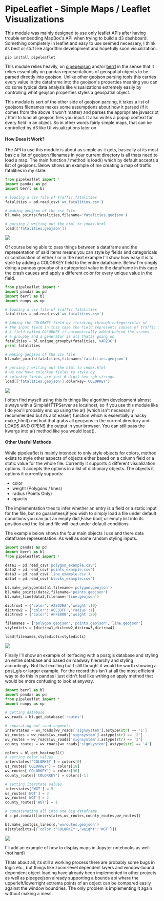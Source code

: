 # PipeLeaflet - Simple Maps / Leaflet Visualizations 

This module was  mainly designed to use only leaflet APIs after having trouble embedding MapBox's API when trying to build a d3 dashboard. Something completely in leaflet and easy to use seemed necessary, I think its best or stuf like algorithm development and hopefully soon visualization. 

```
pip install pipeleaflet
```

This module relies heavily, on [pipegeojson](https://github.com/murphy214/pipegeojson) and/or [berrl](https://github.com/murphy214/berrl) in the sense that it relies essentially on pandas representations of geospatial objects to be parsed directly into geojson. Unlike other geojson parsing tools this carries every value in the dataframe into the geojson's properties meaning you can do some typical data analysis like visualizations extremely easily by controlling what geojson properties styles a geospatial object. 

This module is sort of the other side of geojson parsing, it takes a list of geojsons filenames makes some assumptions about how it parsed (if it comes from the above it won't matter) and parses the appropriate javascript / html to load all geojson files you input. It also writes a popup context for every field in an object. So in other words fairly simple maps, that can be controlled by d3 like UI visualizations later on. 

#### How Does It Work?
The API to use this module is about as simple as it gets, basically at its most basic a list of geojson filenames in your current directory is all thats need to load a map. The main function / method is load() which by default accepts a list of geojsons. Below shows an example of me creating a map of traffic fatalities in my state. 

```Python
from pipeleaflet import *
import pandas as pd
import berrl as bl

# loading a csv file of traffic fatalities
fatalities = pd.read_csv('wv_fatalities.csv')

# making geojson of the csv file
bl.make_points(fatalities,filename='fatalities.geojson')

# parsing / writing out the html to index.html
load(['fatalities.geojson'])
```

![](https://cloud.githubusercontent.com/assets/10904982/18152204/29826368-6fc2-11e6-9e01-2c3304ad715a.png)

Of course being able to pass things between a dataframe and the representation of said items means you can style by fields and categoricals or combination of either / or in the next example I'll show how easy it is to style by adding a COLORKEY field to the entire dataframe. Below I'm simply doing a pandas groupby of a categorical value in the dataframe in this case the crash causes and apply a different color for every unique value in the field. 

```Python
from pipeleaflet import *
import pandas as pd
import berrl as bl
import numpy as np

# loading a csv file of traffic fatalities
fatalities = pd.read_csv('wv_fatalities.csv')

# Adding the COLORKEY field by iterating through categorriclas of
# the input field in this case the field represents causes of traffic fatalities
# A field called COLORKEY if automatically added behind the scenes
# a groupby and a generator is all thatas going on 
fatalities = bl.unique_groupby(fatalities,'VAR23C')
print fatalities

# making geojson of the csv file
bl.make_points(fatalities,filename='fatalities.geojson')

# parsing / writing out the html to index.html
# we now have colorkey fields to style by 
# colorkey fields are just 6-digit hex rgb strings 
load(['fatalities.geojson'],colorkey='COLORKEY')
```
![](https://cloud.githubusercontent.com/assets/10904982/18152205/298e14f6-6fc2-11e6-9b46-953ceac4cf69.png)

I often find myself using this fo things like algorithm development almost always with a SimpleHTTPServer as localhost, so if you use this module like I do you'll probably end up using the a() (which isn't necessarily recommended but its alot easier) function which is essentially a hacky make_html() method that grabs all geojsons in the current directory and LOADS AND OPENS the output in your browser. You can still pass the kwargs into a() method like you would load().

#### Other Useful Methods 
While pipeleaflet is mainly intended to only style objects for colors, method exists to style other aspects of objects either based on a column field or a static value for the whole file. Currently it supports 4 different visualization options. It accepts the options in a list of dictionary objects.
The objects it options it currently supports:
* color
* weight (Polygons / lines)
* radius (Points Only)
* opacity

The implementation tries to infer whether an entry is a field or a static input for the file, but no guarantees,if you wish to simply load a file under default conditions you can put an empty dict,False bool, or empty list into its position and the list and file will load under default conditions.

The example below shows the four main objects I use and there data dataframe representation. As well as some random styling inputs. 

```Python
import pandas as pd
import berrl as bl
from pipeleaflet import *

data1 = pd.read_csv('polygon_example.csv')
data2 = pd.read_csv('points_example.csv')
data3 = pd.read_csv('line_example.csv')
data4 = pd.read_csv('blocks_example.csv')

bl.make_polygon(data1,filename='polygon.geojson')
bl.make_points(data2,filename='points.geojson')
bl.make_line(data3,filename='line.geojson')

dictrow1 = {'color':'#25D2EA','weight':10}
dictrow2 = {'color':'#CC33FF','radius':1}
dictrow3 = {'color':'#FFE800','weight':20}

filenames = ['polygon.geojson','points.geojson','line.geojson']
styledicts = [dictrow1,dictrow2,dictrow3,dictrow4]

load(filenames,styledicts=styledicts)
```

![](https://cloud.githubusercontent.com/assets/10904982/18152206/29932f7c-6fc2-11e6-972f-1a5f3488913b.png)

Finally I'll show an example of iterfacing with a postgis database and styling an entire database and based on roadway hierarchy and styling accordingly. Not that exciting but I still thought it would be worth showing a post_gis or larger example. For the record this isn't at all the most efficient way to do this in pandas I just didn't feel like writing an apply method that would be more confusing to look at anyway. 

```Python
import berrl as bl
import pandas as pd
from pipeleaflet import *
import numpy as np

# getting database
wv_roads = bl.get_database('routes')

# separating out road segments
interstates = wv_roads[wv_roads['signsystem'].astype(str) == '1']
us_routes = wv_roads[wv_roads['signsystem'].astype(str) == '2']
wv_routes = wv_roads[wv_roads['signsystem'].astype(str) == '3']
county_routes = wv_roads[wv_roads['signsystem'].astype(str) == '4']

colors = bl.get_heatmap51()
# setting color values
interstates['COLORKEY'] = colors[0]
us_routes['COLORKEY'] = colors[18]
wv_routes['COLORKEY'] = colors[36]
county_routes['COLORKEY'] = colors[-1]

# setting iterstate values
interstates['WGT'] = 5
us_routes['WGT'] = 3
wv_routes['WGT'] = 2
county_routes['WGT'] = 1

# concatenating all into one big dataframe
d = pd.concat([interstates,us_routes,county_routes,wv_routes])

bl.make_postgis_lines(d,'wvroutes.geojson')
a(styledicts=[{'color':'COLORKEY','weight':'WGT'}])
```

![](https://cloud.githubusercontent.com/assets/10904982/18152408/98868efa-6fc3-11e6-9750-3a49c40710a7.png)

I'll add an example of how to display maps in Jupyter notebooks as well. (not hard)

Thats about all, its still a working process there are probably some bugs in logic etc., but things like zoom-level dependent layers and window-bound dependent object loading have already been implemented in other projects as well as pipegeojson already supporting a bounds api where the upperleft/lowerright extrema points of an object can be compared easily against the window boundries. The only problem is implementing it again without making a mess.  
